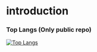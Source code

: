 # introduction

### Top Langs (Only public repo)

[![Top Langs](https://github-readme-stats.vercel.app/api/top-langs/?username=qriquri&layout=compact&theme=gruvbox)](https://github.com/anuraghazra/github-readme-stats)
